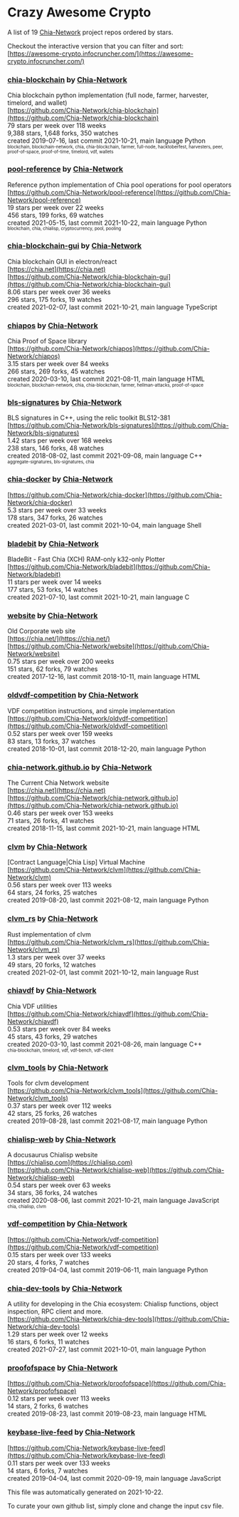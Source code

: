 # Crazy Awesome Crypto
A list of 19 [Chia-Network](https://github.com/Chia-Network) project repos ordered by stars.  

Checkout the interactive version that you can filter and sort: 
[https://awesome-crypto.infocruncher.com/](https://awesome-crypto.infocruncher.com/)  


### [chia-blockchain](https://github.com/Chia-Network/chia-blockchain) by [Chia-Network](https://github.com/Chia-Network)  
Chia blockchain python implementation (full node, farmer, harvester, timelord, and wallet)  
[https://github.com/Chia-Network/chia-blockchain](https://github.com/Chia-Network/chia-blockchain)  
79 stars per week over 118 weeks  
9,388 stars, 1,648 forks, 350 watches  
created 2019-07-16, last commit 2021-10-21, main language Python  
<sub><sup>blockchain, blockchain-network, chia, chia-blockchain, farmer, full-node, hacktoberfest, harvesters, peer, proof-of-space, proof-of-time, timelord, vdf, wallets</sup></sub>


### [pool-reference](https://github.com/Chia-Network/pool-reference) by [Chia-Network](https://github.com/Chia-Network)  
Reference python implementation of Chia pool operations for pool operators  
[https://github.com/Chia-Network/pool-reference](https://github.com/Chia-Network/pool-reference)  
19 stars per week over 22 weeks  
456 stars, 199 forks, 69 watches  
created 2021-05-15, last commit 2021-10-22, main language Python  
<sub><sup>blockchain, chia, chialisp, cryptocurrency, pool, pooling</sup></sub>


### [chia-blockchain-gui](https://github.com/Chia-Network/chia-blockchain-gui) by [Chia-Network](https://github.com/Chia-Network)  
Chia blockchain GUI in electron/react  
[https://chia.net](https://chia.net)  
[https://github.com/Chia-Network/chia-blockchain-gui](https://github.com/Chia-Network/chia-blockchain-gui)  
8.06 stars per week over 36 weeks  
296 stars, 175 forks, 19 watches  
created 2021-02-07, last commit 2021-10-21, main language TypeScript  


### [chiapos](https://github.com/Chia-Network/chiapos) by [Chia-Network](https://github.com/Chia-Network)  
Chia Proof of Space library  
[https://github.com/Chia-Network/chiapos](https://github.com/Chia-Network/chiapos)  
3.15 stars per week over 84 weeks  
266 stars, 269 forks, 45 watches  
created 2020-03-10, last commit 2021-08-11, main language HTML  
<sub><sup>blockchain, blockchain-network, chia, chia-blockchain, farmer, hellman-attacks, proof-of-space</sup></sub>


### [bls-signatures](https://github.com/Chia-Network/bls-signatures) by [Chia-Network](https://github.com/Chia-Network)  
BLS signatures in C++, using the relic toolkit BLS12-381  
[https://github.com/Chia-Network/bls-signatures](https://github.com/Chia-Network/bls-signatures)  
1.42 stars per week over 168 weeks  
238 stars, 146 forks, 48 watches  
created 2018-08-02, last commit 2021-09-08, main language C++  
<sub><sup>aggregate-signatures, bls-signatures, chia</sup></sub>


### [chia-docker](https://github.com/Chia-Network/chia-docker) by [Chia-Network](https://github.com/Chia-Network)  
  
[https://github.com/Chia-Network/chia-docker](https://github.com/Chia-Network/chia-docker)  
5.3 stars per week over 33 weeks  
178 stars, 347 forks, 26 watches  
created 2021-03-01, last commit 2021-10-04, main language Shell  


### [bladebit](https://github.com/Chia-Network/bladebit) by [Chia-Network](https://github.com/Chia-Network)  
BladeBit - Fast Chia (XCH) RAM-only k32-only Plotter  
[https://github.com/Chia-Network/bladebit](https://github.com/Chia-Network/bladebit)  
11 stars per week over 14 weeks  
177 stars, 53 forks, 14 watches  
created 2021-07-10, last commit 2021-10-21, main language C  


### [website](https://github.com/Chia-Network/website) by [Chia-Network](https://github.com/Chia-Network)  
Old Corporate web site  
[https://chia.net/](https://chia.net/)  
[https://github.com/Chia-Network/website](https://github.com/Chia-Network/website)  
0.75 stars per week over 200 weeks  
151 stars, 62 forks, 79 watches  
created 2017-12-16, last commit 2018-10-11, main language HTML  


### [oldvdf-competition](https://github.com/Chia-Network/oldvdf-competition) by [Chia-Network](https://github.com/Chia-Network)  
VDF competition instructions, and simple implementation  
[https://github.com/Chia-Network/oldvdf-competition](https://github.com/Chia-Network/oldvdf-competition)  
0.52 stars per week over 159 weeks  
83 stars, 13 forks, 37 watches  
created 2018-10-01, last commit 2018-12-20, main language Python  


### [chia-network.github.io](https://github.com/Chia-Network/chia-network.github.io) by [Chia-Network](https://github.com/Chia-Network)  
The Current Chia Network website  
[https://chia.net](https://chia.net)  
[https://github.com/Chia-Network/chia-network.github.io](https://github.com/Chia-Network/chia-network.github.io)  
0.46 stars per week over 153 weeks  
71 stars, 26 forks, 41 watches  
created 2018-11-15, last commit 2021-10-21, main language HTML  


### [clvm](https://github.com/Chia-Network/clvm) by [Chia-Network](https://github.com/Chia-Network)  
[Contract Language|Chia Lisp] Virtual Machine  
[https://github.com/Chia-Network/clvm](https://github.com/Chia-Network/clvm)  
0.56 stars per week over 113 weeks  
64 stars, 24 forks, 25 watches  
created 2019-08-20, last commit 2021-08-12, main language Python  


### [clvm_rs](https://github.com/Chia-Network/clvm_rs) by [Chia-Network](https://github.com/Chia-Network)  
Rust implementation of clvm  
[https://github.com/Chia-Network/clvm_rs](https://github.com/Chia-Network/clvm_rs)  
1.3 stars per week over 37 weeks  
49 stars, 20 forks, 12 watches  
created 2021-02-01, last commit 2021-10-12, main language Rust  


### [chiavdf](https://github.com/Chia-Network/chiavdf) by [Chia-Network](https://github.com/Chia-Network)  
Chia VDF utilities  
[https://github.com/Chia-Network/chiavdf](https://github.com/Chia-Network/chiavdf)  
0.53 stars per week over 84 weeks  
45 stars, 43 forks, 29 watches  
created 2020-03-10, last commit 2021-08-26, main language C++  
<sub><sup>chia-blockchain, timelord, vdf, vdf-bench, vdf-client</sup></sub>


### [clvm_tools](https://github.com/Chia-Network/clvm_tools) by [Chia-Network](https://github.com/Chia-Network)  
Tools for clvm development  
[https://github.com/Chia-Network/clvm_tools](https://github.com/Chia-Network/clvm_tools)  
0.37 stars per week over 112 weeks  
42 stars, 25 forks, 26 watches  
created 2019-08-28, last commit 2021-08-17, main language Python  


### [chialisp-web](https://github.com/Chia-Network/chialisp-web) by [Chia-Network](https://github.com/Chia-Network)  
A docusaurus Chialisp website  
[https://chialisp.com](https://chialisp.com)  
[https://github.com/Chia-Network/chialisp-web](https://github.com/Chia-Network/chialisp-web)  
0.54 stars per week over 63 weeks  
34 stars, 36 forks, 24 watches  
created 2020-08-06, last commit 2021-10-21, main language JavaScript  
<sub><sup>chia, chialisp, clvm</sup></sub>


### [vdf-competition](https://github.com/Chia-Network/vdf-competition) by [Chia-Network](https://github.com/Chia-Network)  
  
[https://github.com/Chia-Network/vdf-competition](https://github.com/Chia-Network/vdf-competition)  
0.15 stars per week over 133 weeks  
20 stars, 4 forks, 7 watches  
created 2019-04-04, last commit 2019-06-11, main language Python  


### [chia-dev-tools](https://github.com/Chia-Network/chia-dev-tools) by [Chia-Network](https://github.com/Chia-Network)  
A utility for developing in the Chia ecosystem: Chialisp functions, object inspection, RPC client and more.  
[https://github.com/Chia-Network/chia-dev-tools](https://github.com/Chia-Network/chia-dev-tools)  
1.29 stars per week over 12 weeks  
16 stars, 6 forks, 11 watches  
created 2021-07-27, last commit 2021-10-01, main language Python  


### [proofofspace](https://github.com/Chia-Network/proofofspace) by [Chia-Network](https://github.com/Chia-Network)  
  
[https://github.com/Chia-Network/proofofspace](https://github.com/Chia-Network/proofofspace)  
0.12 stars per week over 113 weeks  
14 stars, 2 forks, 6 watches  
created 2019-08-23, last commit 2019-08-23, main language HTML  


### [keybase-live-feed](https://github.com/Chia-Network/keybase-live-feed) by [Chia-Network](https://github.com/Chia-Network)  
  
[https://github.com/Chia-Network/keybase-live-feed](https://github.com/Chia-Network/keybase-live-feed)  
0.11 stars per week over 133 weeks  
14 stars, 6 forks, 7 watches  
created 2019-04-04, last commit 2020-09-19, main language JavaScript  


This file was automatically generated on 2021-10-22.  

To curate your own github list, simply clone and change the input csv file.  